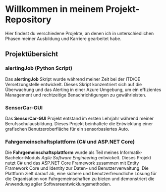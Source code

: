 # Willkommen in meinem Projekt-Repository

Hier findest du verschiedene Projekte, an denen ich in unterschiedlichen Phasen meiner Ausbildung und Karriere gearbeitet habe.

## Projektübersicht

### alertingJob (Python Script)

Das **alertingJob** Skript wurde während meiner Zeit bei der ITD/OE Versetzungstelle entwickelt. Dieses Skript konzentriert sich auf die Überwachung und das Alerting in einer Azure Umgebung, um ein effizientes Management und rechtzeitige Benachrichtigungen zu gewährleisten.

### SensorCar-GUI

Das **SensorCar-GUI** Projekt entstand im ersten Lehrjahr während meiner Berufsschulausbildung. Dieses Projekt beinhaltete die Entwicklung einer grafischen Benutzeroberfläche für ein sensorbasiertes Auto.

### Fahrgemeinschaftsplattform (C# und ASP.NET Core)

Die **Fahrgemeinschaftsplattform** wurde als Teil meines Informatik-Bachelor-Moduls *Agile Software Engineering* entwickelt. Dieses Projekt nutzt C# und das ASP.NET Core Framework zusammen mit Entity Framework Core und Identity zur Daten- und Benutzerverwaltung. Die Plattform zielt darauf ab, eine sichere und benutzerfreundliche Lösung für die Organisation von Fahrgemeinschaften zu bieten und demonstriert die Anwendung agiler Softwareentwicklungsmethoden.
